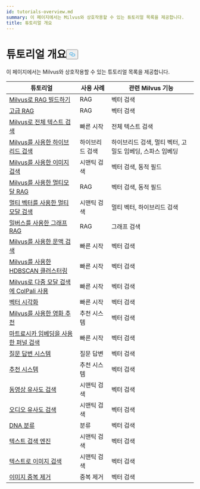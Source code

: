```yaml
---
id: tutorials-overview.md
summary: 이 페이지에서는 Milvus와 상호작용할 수 있는 튜토리얼 목록을 제공합니다.
title: 튜토리얼 개요
---
```

<h1 id="Tutorials-Overview" class="common-anchor-header">튜토리얼 개요<button data-href="#Tutorials-Overview" class="anchor-icon" translate="no">
      <svg translate="no"
        aria-hidden="true"
        focusable="false"
        height="20"
        version="1.1"
        viewBox="0 0 16 16"
        width="16"
      >
        <path
          fill="#0092E4"
          fill-rule="evenodd"
          d="M4 9h1v1H4c-1.5 0-3-1.69-3-3.5S2.55 3 4 3h4c1.45 0 3 1.69 3 3.5 0 1.41-.91 2.72-2 3.25V8.59c.58-.45 1-1.27 1-2.09C10 5.22 8.98 4 8 4H4c-.98 0-2 1.22-2 2.5S3 9 4 9zm9-3h-1v1h1c1 0 2 1.22 2 2.5S13.98 12 13 12H9c-.98 0-2-1.22-2-2.5 0-.83.42-1.64 1-2.09V6.25c-1.09.53-2 1.84-2 3.25C6 11.31 7.55 13 9 13h4c1.45 0 3-1.69 3-3.5S14.5 6 13 6z"
        ></path>
      </svg>
    </button></h1><p>이 페이지에서는 Milvus와 상호작용할 수 있는 튜토리얼 목록을 제공합니다.</p>
<table>
<thead>
<tr><th>튜토리얼</th><th>사용 사례</th><th>관련 Milvus 기능</th></tr>
</thead>
<tbody>
<tr><td><a href="/docs/ko/v2.4.x/build-rag-with-milvus.md">Milvus로 RAG 빌드하기</a></td><td>RAG</td><td>벡터 검색</td></tr>
<tr><td><a href="/docs/ko/v2.4.x/how_to_enhance_your_rag.md">고급 RAG</a></td><td>RAG</td><td>벡터 검색</td></tr>
<tr><td><a href="/docs/ko/v2.4.x/full_text_search_with_milvus.md">Milvus로 전체 텍스트 검색</a></td><td>빠른 시작</td><td>전체 텍스트 검색</td></tr>
<tr><td><a href="/docs/ko/v2.4.x/hybrid_search_with_milvus.md">Milvus를 사용한 하이브리드 검색</a></td><td>하이브리드 검색</td><td>하이브리드 검색, 멀티 벡터, 고밀도 임베딩, 스파스 임베딩</td></tr>
<tr><td><a href="/docs/ko/v2.4.x/image_similarity_search.md">Milvus를 사용한 이미지 검색</a></td><td>시맨틱 검색</td><td>벡터 검색, 동적 필드</td></tr>
<tr><td><a href="/docs/ko/v2.4.x/multimodal_rag_with_milvus.md">Milvus를 사용한 멀티모달 RAG</a></td><td>RAG</td><td>벡터 검색, 동적 필드</td></tr>
<tr><td><a href="/docs/ko/v2.4.x/multimodal_rag_with_milvus.md">멀티 벡터를 사용한 멀티모달 검색</a></td><td>시맨틱 검색</td><td>멀티 벡터, 하이브리드 검색</td></tr>
<tr><td><a href="/docs/ko/v2.4.x/graph_rag_with_milvus.md">밀버스를 사용한 그래프 RAG</a></td><td>RAG</td><td>그래프 검색</td></tr>
<tr><td><a href="/docs/ko/v2.4.x/contextual_retrieval_with_milvus.md">Milvus를 사용한 문맥 검색</a></td><td>빠른 시작</td><td>벡터 검색</td></tr>
<tr><td><a href="/docs/ko/v2.4.x/hdbscan_clustering_with_milvus.md">Milvus를 사용한 HDBSCAN 클러스터링</a></td><td>빠른 시작</td><td>벡터 검색</td></tr>
<tr><td><a href="/docs/ko/v2.4.x/use_ColPali_with_milvus.md">Milvus로 다중 모달 검색에 ColPali 사용</a></td><td>빠른 시작</td><td>벡터 검색</td></tr>
<tr><td><a href="/docs/ko/v2.4.x/vector_visualization.md">벡터 시각화</a></td><td>빠른 시작</td><td>벡터 검색</td></tr>
<tr><td><a href="/docs/ko/v2.4.x/movie_recommendation_with_milvus.md">Milvus를 사용한 영화 추천</a></td><td>추천 시스템</td><td>벡터 검색</td></tr>
<tr><td><a href="/docs/ko/v2.4.x/funnel_search_with_matryoshka.md">마트료시카 임베딩을 사용한 퍼널 검색</a></td><td>빠른 시작</td><td>벡터 검색</td></tr>
<tr><td><a href="/docs/ko/v2.4.x/question_answering_system.md">질문 답변 시스템</a></td><td>질문 답변</td><td>벡터 검색</td></tr>
<tr><td><a href="/docs/ko/v2.4.x/recommendation_system.md">추천 시스템</a></td><td>추천 시스템</td><td>벡터 검색</td></tr>
<tr><td><a href="/docs/ko/v2.4.x/video_similarity_search.md">동영상 유사도 검색</a></td><td>시맨틱 검색</td><td>벡터 검색</td></tr>
<tr><td><a href="/docs/ko/v2.4.x/audio_similarity_search.md">오디오 유사도 검색</a></td><td>시맨틱 검색</td><td>벡터 검색</td></tr>
<tr><td><a href="/docs/ko/v2.4.x/dna_sequence_classification.md">DNA 분류</a></td><td>분류</td><td>벡터 검색</td></tr>
<tr><td><a href="/docs/ko/v2.4.x/text_search_engine.md">텍스트 검색 엔진</a></td><td>시맨틱 검색</td><td>벡터 검색</td></tr>
<tr><td><a href="/docs/ko/v2.4.x/text_image_search.md">텍스트로 이미지 검색</a></td><td>시맨틱 검색</td><td>벡터 검색</td></tr>
<tr><td><a href="/docs/ko/v2.4.x/image_deduplication_system.md">이미지 중복 제거</a></td><td>중복 제거</td><td>벡터 검색</td></tr>
</tbody>
</table>
